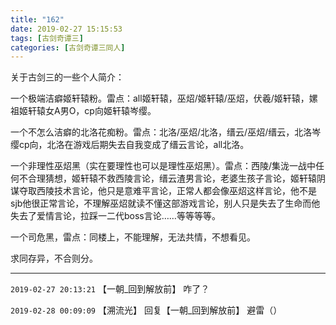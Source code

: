 ```yaml
---
title: "162"
date: 2019-02-27 15:15:53
tags: [古剑奇谭三]
categories: [古剑奇谭三同人]
---
```


<p dir="ltr"  >关于古剑三的一些个人简介：</p> 
<p dir="ltr"  >一个极端洁癖姬轩辕粉。雷点：all姬轩辕，巫炤/姬轩辕/巫炤，伏羲/姬轩辕，嫘祖姬轩辕女A男O，cp向姬轩辕岑缨。</p> 
<p dir="ltr"  >一个不怎么洁癖的北洛花痴粉。雷点：北洛/巫炤/北洛，缙云/巫炤/缙云，北洛岑缨cp向，北洛在游戏后期失去自我变成了缙云言论，all北洛。</p> 
<p dir="ltr"  >一个非理性巫炤黑（实在要理性也可以是理性巫炤黑）。雷点：西陵/集泷一战中任何不合理猜想，姬轩辕不救西陵言论，缙云渣男言论，老婆生孩子言论，姬轩辕阴谋夺取西陵技术言论，他只是意难平言论，正常人都会像巫炤这样言论，他不是sjb他很正常言论，不理解巫炤就读不懂这部游戏言论，别人只是失去了生命而他失去了爱情言论，拉踩一二代boss言论……等等等等。</p> 
<p dir="ltr"  >一个司危黑，雷点：同楼上，不能理解，无法共情，不想看见。</p> 
<p dir="ltr"  >求同存异，不合则分。</p>

<!-- more -->

---

`2019-02-27 20:13:21` 【一朝\_回到解放前】 咋了？

`2019-02-28 00:09:09` 【溯流光】 回复【一朝\_回到解放前】 避雷（）
